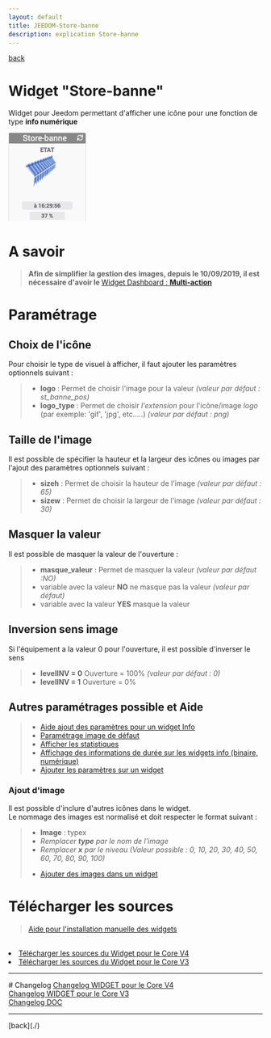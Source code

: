 ```yaml
---
layout: default
title: JEEDOM-Store-banne
description: explication Store-banne
---
```

[back](./)
# Widget "Store-banne"

Widget pour Jeedom permettant d'afficher une icône pour une fonction de type <b>info numérique</b>
<p><img src="../img/exemple/d/store_banne.png" alt="Resultat" /></p>

# A savoir
<blockquote>
<b>Afin de simplifier la gestion des images, depuis le 10/09/2019, il est nécessaire d'avoir le </b><a href="WIDGET_d_Multi_action_Defaut">Widget Dashboard : <b>Multi-action</b></a>
</blockquote>


# Paramétrage
## Choix de l'icône
Pour choisir le type de visuel à afficher, il faut ajouter les paramètres optionnels suivant :
<blockquote>
    <ul>
        <li><b>logo</b> : Permet de choisir l'image pour la valeur <i>(valeur par défaut : st_banne_pos)</i></li>
        <li><b>logo_type</b> : Permet de choisir <i>l'extension</i> pour l'icône/image <i>logo</i> (par exemple: 'gif', 'jpg', etc.....)<i> (valeur par défaut : png)</i></li>
    </ul>
</blockquote>

## Taille de l'image
Il est possible de spécifier la hauteur et la largeur des icônes ou images par l'ajout des paramètres optionnels suivant :
<blockquote>
    <ul>
        <li><b>sizeh</b> : Permet de choisir la hauteur de l'image <i>(valeur par défaut : 65)</i></li>
        <li><b>sizew</b> : Permet de choisir la largeur de l'image <i>(valeur par défaut : 30)</i></li>
    </ul>
</blockquote>

## Masquer la valeur
Il est possible de masquer la valeur de l'ouverture :
<blockquote>
    <ul>
        <li><b>masque_valeur</b> : Permet de masquer la valeur <i>(valeur par défaut :NO)</i></li>
        <li>variable avec la valeur <b>NO</b> ne masque pas la valeur <i>(valeur par défaut)</i></li>
        <li>variable avec la valeur <b>YES</b> masque la valeur</li>
    </ul>
</blockquote>

## Inversion sens image
Si l'équipement a la valeur 0 pour l'ouverture, il est possible d'inverser le sens
<blockquote>
    <ul>
        <li><b>levelINV = 0</b> Ouverture = 100% <i>(valeur par défaut : 0)</i></li>
        <li><b>levelINV = 1</b> Ouverture = 0%  <i></i></li>
    </ul>
</blockquote>


## Autres paramétrages possible et Aide
<blockquote>
    <ul>
        <li><a href="HELP_config_infos.html">Aide ajout des paramètres pour un widget Info</a></li>
        <li><a href="HELP_Error.html">Paramétrage image de défaut</a></li>
        <li><a href="HELP_STATS.html">Afficher les statistiques</a></li>
        <li><a href="HELP_STATS_TEMPS.html">Affichage des informations de durée sur les widgets info (binaire, numérique)</a></li>
        <li><a href="HELP_PARA.html">Ajouter les paramètres sur un widget</a></li>
    </ul>
</blockquote>


### Ajout d'image
Il est possible d'inclure d'autres icônes dans le widget.<br/>
Le nommage des images est normalisé et doit respecter le format suivant :
<blockquote>
    <ul>
        <li><b>Image</b> : typex</li>
        <li><i>Remplacer <b>type</b> par le nom de l'image</i></li>
        <li><i>Remplacer <b>x</b> par le niveau (Valeur possible : 0, 10, 20, 30, 40, 50, 60, 70, 80, 90, 100)</i></li>
    </ul>
    <ul>
        <li><a href="HELP_ADD_IMG.html">Ajouter des images dans un widget</a></li>
    </ul>
</blockquote>

# Télécharger les sources
><a href="HELP_Install_Manu.html">Aide pour l'installation manuelle des widgets</a>
<br/>

<li><a href="https://github.com/JEALG/JEEDOM-Store-banne/tree/masterv4">Télécharger les sources du Widget pour le Core V4</a></li>
<li><a href="https://github.com/JEALG/JEEDOM-Store-banne/tree/master">Télécharger les sources du Widget pour le Core V3</a></li>

<hr />
# Changelog
<a href="https://github.com/JEALG/JEEDOM-Store-banne/commits/masterv4">Changelog WIDGET pour le Core V4</a><br/>
<a href="https://github.com/JEALG/JEEDOM-Store-banne/commits/master">Changelog WIDGET pour le Core V3</a><br/>
<a href="https://github.com/JEALG/JEEDOM-Widget_JAG-doc/commits/master">Changelog DOC</a>

<hr />
[back](./)